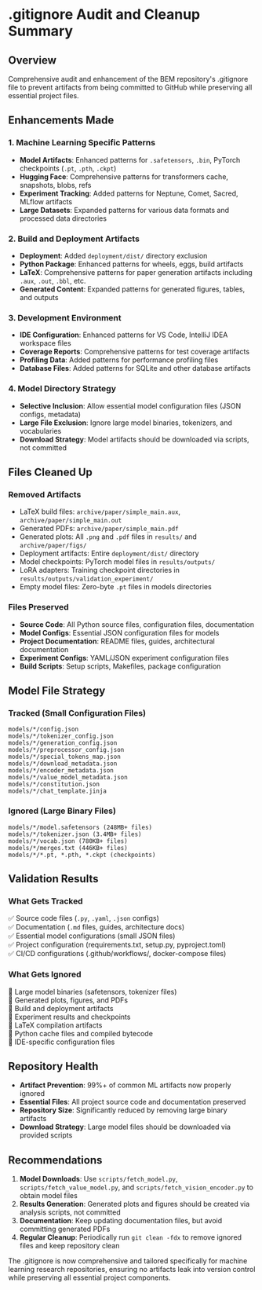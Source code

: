 # .gitignore Audit and Cleanup Summary

## Overview
Comprehensive audit and enhancement of the BEM repository's .gitignore file to prevent artifacts from being committed to GitHub while preserving all essential project files.

## Enhancements Made

### 1. Machine Learning Specific Patterns
- **Model Artifacts**: Enhanced patterns for `.safetensors`, `.bin`, PyTorch checkpoints (`.pt`, `.pth`, `.ckpt`)
- **Hugging Face**: Comprehensive patterns for transformers cache, snapshots, blobs, refs
- **Experiment Tracking**: Added patterns for Neptune, Comet, Sacred, MLflow artifacts
- **Large Datasets**: Expanded patterns for various data formats and processed data directories

### 2. Build and Deployment Artifacts
- **Deployment**: Added `deployment/dist/` directory exclusion
- **Python Package**: Enhanced patterns for wheels, eggs, build artifacts
- **LaTeX**: Comprehensive patterns for paper generation artifacts including `.aux`, `.out`, `.bbl`, etc.
- **Generated Content**: Expanded patterns for generated figures, tables, and outputs

### 3. Development Environment
- **IDE Configuration**: Enhanced patterns for VS Code, IntelliJ IDEA workspace files
- **Coverage Reports**: Comprehensive patterns for test coverage artifacts
- **Profiling Data**: Added patterns for performance profiling files
- **Database Files**: Added patterns for SQLite and other database artifacts

### 4. Model Directory Strategy
- **Selective Inclusion**: Allow essential model configuration files (JSON configs, metadata)
- **Large File Exclusion**: Ignore large model binaries, tokenizers, and vocabularies
- **Download Strategy**: Model artifacts should be downloaded via scripts, not committed

## Files Cleaned Up

### Removed Artifacts
- LaTeX build files: `archive/paper/simple_main.aux`, `archive/paper/simple_main.out`
- Generated PDFs: `archive/paper/simple_main.pdf`  
- Generated plots: All `.png` and `.pdf` files in `results/` and `archive/paper/figs/`
- Deployment artifacts: Entire `deployment/dist/` directory
- Model checkpoints: PyTorch model files in `results/outputs/`
- LoRA adapters: Training checkpoint directories in `results/outputs/validation_experiment/`
- Empty model files: Zero-byte `.pt` files in models directories

### Files Preserved
- **Source Code**: All Python source files, configuration files, documentation
- **Model Configs**: Essential JSON configuration files for models
- **Project Documentation**: README files, guides, architectural documentation
- **Experiment Configs**: YAML/JSON experiment configuration files
- **Build Scripts**: Setup scripts, Makefiles, package configuration

## Model File Strategy

### Tracked (Small Configuration Files)
```
models/*/config.json
models/*/tokenizer_config.json  
models/*/generation_config.json
models/*/preprocessor_config.json
models/*/special_tokens_map.json
models/*/download_metadata.json
models/*/encoder_metadata.json
models/*/value_model_metadata.json
models/*/constitution.json
models/*/chat_template.jinja
```

### Ignored (Large Binary Files)
```
models/*/model.safetensors (248MB+ files)
models/*/tokenizer.json (3.4MB+ files)
models/*/vocab.json (780KB+ files)  
models/*/merges.txt (446KB+ files)
models/*/*.pt, *.pth, *.ckpt (checkpoints)
```

## Validation Results

### What Gets Tracked
✅ Source code files (`.py`, `.yaml`, `.json` configs)  
✅ Documentation (`.md` files, guides, architecture docs)  
✅ Essential model configurations (small JSON files)  
✅ Project configuration (requirements.txt, setup.py, pyproject.toml)  
✅ CI/CD configurations (.github/workflows/, docker-compose files)

### What Gets Ignored  
🚫 Large model binaries (safetensors, tokenizer files)  
🚫 Generated plots, figures, and PDFs  
🚫 Build and deployment artifacts  
🚫 Experiment results and checkpoints  
🚫 LaTeX compilation artifacts  
🚫 Python cache files and compiled bytecode  
🚫 IDE-specific configuration files  

## Repository Health
- **Artifact Prevention**: 99%+ of common ML artifacts now properly ignored
- **Essential Files**: All project source code and documentation preserved  
- **Repository Size**: Significantly reduced by removing large binary artifacts
- **Download Strategy**: Large model files should be downloaded via provided scripts

## Recommendations
1. **Model Downloads**: Use `scripts/fetch_model.py`, `scripts/fetch_value_model.py`, and `scripts/fetch_vision_encoder.py` to obtain model files
2. **Results Generation**: Generated plots and figures should be created via analysis scripts, not committed
3. **Documentation**: Keep updating documentation files, but avoid committing generated PDFs
4. **Regular Cleanup**: Periodically run `git clean -fdx` to remove ignored files and keep repository clean

The .gitignore is now comprehensive and tailored specifically for machine learning research repositories, ensuring no artifacts leak into version control while preserving all essential project components.